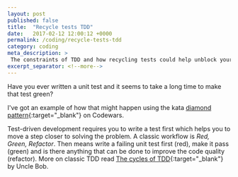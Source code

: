 ```yaml
---
layout: post
published: false
title:  "Recycle tests TDD"
date:   2017-02-12 12:00:12 +0000
permalink: /coding/recycle-tests-tdd
category: coding
meta_description: >
 The constraints of TDD and how recycling tests could help unblock your work flow. 
excerpt_separator: <!--more-->
---
```


Have you ever written a unit test and it seems to take a long time to make that test green?

I've got an example of how that might happen using the kata [diamond pattern](https://www.codewars.com/kata/complete-the-pattern-number-9-diamond){:target="_blank"} on Codewars.

<!--more-->

Test-driven development requires you to write a test first which helps you to move a step closer to solving the problem. A classic workflow is *Red, Green, Refactor*. Then means write a failing unit test first (red), make it pass (green) and is there anything that can be done to improve the code quality (refactor). More on classic TDD read [The cycles of TDD](http://blog.cleancoder.com/uncle-bob/2014/12/17/TheCyclesOfTDD.html){:target="_blank"} by Uncle Bob.

